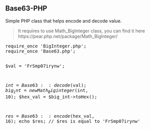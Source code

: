 <h2>Base63-PHP</h2>
<p>Simple PHP class that helps encode and decode value.</p>
<blockquote>
It requires to use Math_BigInteger class, you can find it here https://pear.php.net/package/Math_BigInteger/
</blockquote>
<pre>
require_once 'BigInteger.php';
require_once 'Base63.php';

$val = 'FrSmp07irynw';

$int = Base63::decode($val);
$big_int = new Math_Biginteger($int, 10);
$hex_val = $big_int->toHex();

$res = Base63::encode($hex_val, 16);
echo $res; // $res is equal to 'FrSmp07irynw'
</pre>
